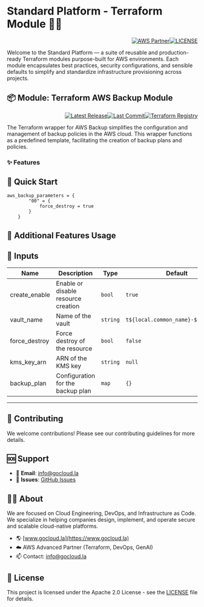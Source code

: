 # Standard Platform - Terraform Module 🚀🚀
<p align="right"><a href="https://partners.amazonaws.com/partners/0018a00001hHve4AAC/GoCloud"><img src="https://img.shields.io/badge/AWS%20Partner-Advanced-orange?style=for-the-badge&logo=amazonaws&logoColor=white" alt="AWS Partner"/></a><a href="LICENSE"><img src="https://img.shields.io/badge/License-Apache%202.0-green?style=for-the-badge&logo=apache&logoColor=white" alt="LICENSE"/></a></p>

Welcome to the Standard Platform — a suite of reusable and production-ready Terraform modules purpose-built for AWS environments.
Each module encapsulates best practices, security configurations, and sensible defaults to simplify and standardize infrastructure provisioning across projects.

## 📦 Module: Terraform AWS Backup Module
<p align="right"><a href="https://github.com/gocloudLa/terraform-aws-wrapper-aws-backup/releases/latest"><img src="https://img.shields.io/github/v/release/gocloudLa/terraform-aws-wrapper-aws-backup.svg?style=for-the-badge" alt="Latest Release"/></a><a href=""><img src="https://img.shields.io/github/last-commit/gocloudLa/terraform-aws-wrapper-aws-backup.svg?style=for-the-badge" alt="Last Commit"/></a><a href="https://registry.terraform.io/modules/gocloudLa/wrapper-aws-backup/aws"><img src="https://img.shields.io/badge/Terraform-Registry-7B42BC?style=for-the-badge&logo=terraform&logoColor=white" alt="Terraform Registry"/></a></p>
The Terraform wrapper for AWS Backup simplifies the configuration and management of backup policies in the AWS cloud. This wrapper functions as a predefined template, facilitating the creation of backup plans and policies.

### ✨ Features




## 🚀 Quick Start
```hcl
aws_backup_parameters = {
        "00" = {
            force_destroy = true
        }
    }
```


## 🔧 Additional Features Usage



## 📑 Inputs
| Name          | Description                         | Type     | Default                             | Required |
| ------------- | ----------------------------------- | -------- | ----------------------------------- | -------- |
| create_enable | Enable or disable resource creation | `bool`   | `true`                              | no       |
| vault_name    | Name of the vault                   | `string` | `t${local.common_name}-${each.key}` | no       |
| force_destroy | Force destroy of the resource       | `bool`   | `false`                             | no       |
| kms_key_arn   | ARN of the KMS key                  | `string` | `null`                              | no       |
| backup_plan   | Configuration for the backup plan   | `map`    | `{}`                                | no       |








---

## 🤝 Contributing
We welcome contributions! Please see our contributing guidelines for more details.

## 🆘 Support
- 📧 **Email**: info@gocloud.la
- 🐛 **Issues**: [GitHub Issues](https://github.com/gocloudLa/issues)

## 🧑‍💻 About
We are focused on Cloud Engineering, DevOps, and Infrastructure as Code.
We specialize in helping companies design, implement, and operate secure and scalable cloud-native platforms.
- 🌎 [www.gocloud.la](https://www.gocloud.la)
- ☁️ AWS Advanced Partner (Terraform, DevOps, GenAI)
- 📫 Contact: info@gocloud.la

## 📄 License
This project is licensed under the Apache 2.0 License - see the [LICENSE](LICENSE) file for details. 